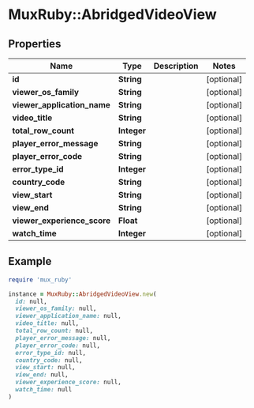 # MuxRuby::AbridgedVideoView

## Properties

| Name | Type | Description | Notes |
| ---- | ---- | ----------- | ----- |
| **id** | **String** |  | [optional] |
| **viewer_os_family** | **String** |  | [optional] |
| **viewer_application_name** | **String** |  | [optional] |
| **video_title** | **String** |  | [optional] |
| **total_row_count** | **Integer** |  | [optional] |
| **player_error_message** | **String** |  | [optional] |
| **player_error_code** | **String** |  | [optional] |
| **error_type_id** | **Integer** |  | [optional] |
| **country_code** | **String** |  | [optional] |
| **view_start** | **String** |  | [optional] |
| **view_end** | **String** |  | [optional] |
| **viewer_experience_score** | **Float** |  | [optional] |
| **watch_time** | **Integer** |  | [optional] |

## Example

```ruby
require 'mux_ruby'

instance = MuxRuby::AbridgedVideoView.new(
  id: null,
  viewer_os_family: null,
  viewer_application_name: null,
  video_title: null,
  total_row_count: null,
  player_error_message: null,
  player_error_code: null,
  error_type_id: null,
  country_code: null,
  view_start: null,
  view_end: null,
  viewer_experience_score: null,
  watch_time: null
)
```

